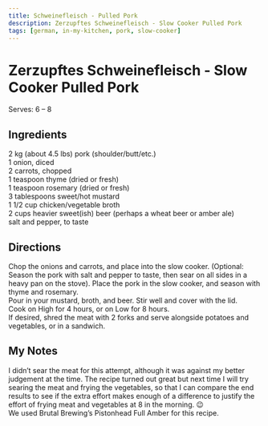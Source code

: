 ```yaml
---
title: Schweinefleisch - Pulled Pork
description: Zerzupftes Schweinefleisch - Slow Cooker Pulled Pork
tags: [german, in-my-kitchen, pork, slow-cooker]
---
```


# Zerzupftes Schweinefleisch - Slow Cooker Pulled Pork
Serves: 6 – 8

## Ingredients
2 kg (about 4.5 lbs) pork (shoulder/butt/etc.)  
1 onion, diced  
2 carrots, chopped  
1 teaspoon thyme (dried or fresh)  
1 teaspoon rosemary (dried or fresh)  
3 tablespoons sweet/hot mustard  
1 1/2 cup chicken/vegetable broth  
2 cups heavier sweet(ish) beer (perhaps a wheat beer or amber ale)  
salt and pepper, to taste

## Directions
Chop the onions and carrots, and place into the slow cooker. (Optional: Season the pork with salt and pepper to taste, then sear on all sides in a heavy pan on the stove). Place the pork in the slow cooker, and season with thyme and rosemary.  
Pour in your mustard, broth, and beer. Stir well and cover with the lid.  
Cook on High for 4 hours, or on Low for 8 hours.  
If desired, shred the meat with 2 forks and serve alongside potatoes and vegetables, or in a sandwich.

## My Notes
I didn’t sear the meat for this attempt, although it was against my better judgement at the time. The recipe turned out great but next time I will try searing the meat and frying the vegetables, so that I can compare the end results to see if the extra effort makes enough of a difference to justify the effort of frying meat and vegetables at 8 in the morning. 😉  
We used Brutal Brewing’s Pistonhead Full Amber for this recipe.
